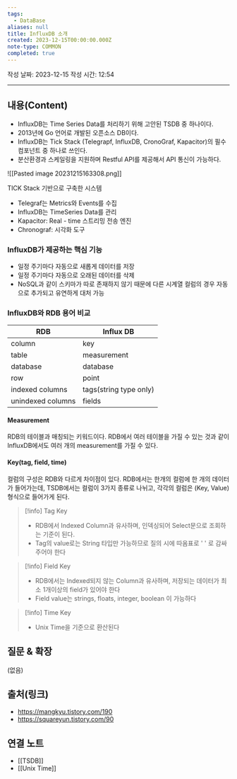 ```yaml
---
tags:
  - DataBase
aliases: null
title: InfluxDB 소개
created: 2023-12-15T00:00:00.000Z
note-type: COMMON
completed: true
---
```

작성 날짜: 2023-12-15
작성 시간: 12:54


----
## 내용(Content)

- InfluxDB는 Time Series Data를 처리하기 위해 고안된 TSDB 중 하나이다. 
- 2013년에 Go 언어로 개발된 오픈소스 DB이다. 
- InfluxDB는 Tick Stack (Telegrapf, InfluxDB, CronoGraf, Kapacitor)의 필수 컴포넌트 중 하나로 쓰인다. 
- 분산환경과 스케일링을 지원하며 Restful API를 제공해서 API 통신이 가능하다.

![[Pasted image 20231215163308.png]]

TICK Stack 기반으로 구축한 시스템

- Telegraf는 Metrics와 Events를 수집
- InfluxDB는 TimeSeries Data를 관리
- Kapacitor: Real - time 스트리밍 전송 엔진
- Chronograf: 시각화 도구

### InfluxDB가 제공하는 핵심 기능

- 일정 주기마다 자동으로 새롭게 데이터를 저장
- 일정 주기마다 자동으로 오래된 데이터를 삭제
- NoSQL과 같이 스키마가 따로 존재하지 않기 때문에 다른 시계열 컬럼의 경우 자동으로 추가되고 유연하게 대처 가능

### InfluxDB와 RDB 용어 비교

| RDB               | Influx DB              |
| ----------------- | ---------------------- |
| column            | key                    |
| table             | measurement            |
| database          | database               |
| row               | point                  |
| indexed columns   | tags(string type only) |
| unindexed columns | fields                 |

#### Measurement

RDB의 테이블과 매칭되는 키워드이다.  RDB에서 여러 테이블을 가질 수 있는 것과 같이 InfluxDB에서도 여러 개의 measurement를 가질 수 있다.

#### Key(tag, field, time)

컬럼의 구성은 RDB와 다르게 차이점이 있다. RDB에서는 한개의 컬럼에 한 개의 데이터가 들어가는데, TSDB에서는 컬럼이 3가지 종류로 나뉘고, 각각의 컬럼은 (Key, Value) 형식으로 들어가게 된다.

>[!info] Tag Key
>- RDB에서 Indexed Column과 유사하며, 인덱싱되어 Select문으로 조회하는 기준이 된다.
>- Tag의 value로는 String 타입만 가능하므로 질의 시에 따옴표로 ' ' 로 감싸주어야 한다


>[!info] Field Key
>- RDB에서는 Indexed되지 않는 Column과 유사하며, 저장되는 데이터가 최소 1개이상의 field가 있어야 한다
>- Field value는 strings, floats, integer, boolean 이 가능하다

>[!info] Time Key
>- Unix Time을 기준으로 환산된다






## 질문 & 확장

(없음)

## 출처(링크)
- https://mangkyu.tistory.com/190
- https://squareyun.tistory.com/90
## 연결 노트
- [[TSDB]]
- [[Unix Time]]








